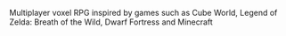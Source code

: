 Multiplayer voxel RPG inspired by games such as Cube World, Legend of Zelda: Breath of the Wild, Dwarf Fortress and Minecraft
